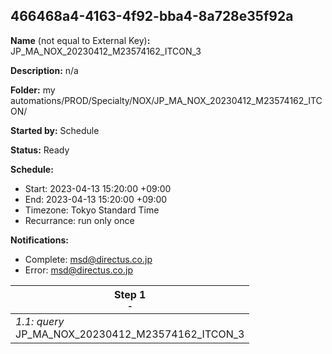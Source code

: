 ## 466468a4-4163-4f92-bba4-8a728e35f92a

**Name** (not equal to External Key)**:** JP_MA_NOX_20230412_M23574162_ITCON_3

**Description:** n/a

**Folder:** my automations/PROD/Specialty/NOX/JP_MA_NOX_20230412_M23574162_ITCON/

**Started by:** Schedule

**Status:** Ready

**Schedule:**

* Start: 2023-04-13 15:20:00 +09:00
* End: 2023-04-13 15:20:00 +09:00
* Timezone: Tokyo Standard Time
* Recurrance: run only once

**Notifications:**

* Complete: msd@directus.co.jp
* Error: msd@directus.co.jp

| Step 1<br>_<small>-</small>_ |
| --- |
| _1.1: query_<br>JP_MA_NOX_20230412_M23574162_ITCON_3 |
